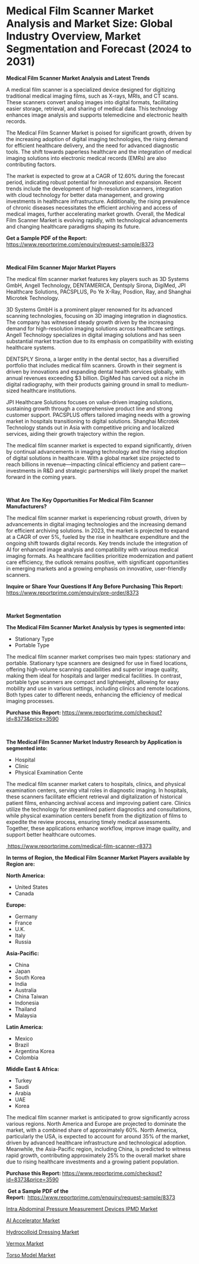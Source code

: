 <p><h1>Medical Film Scanner Market Analysis and Market Size: Global Industry Overview, Market Segmentation and Forecast (2024 to 2031)</h1></p><p><strong>Medical Film Scanner Market Analysis and Latest Trends</strong></p>
<p><p>A medical film scanner is a specialized device designed for digitizing traditional medical imaging films, such as X-rays, MRIs, and CT scans. These scanners convert analog images into digital formats, facilitating easier storage, retrieval, and sharing of medical data. This technology enhances image analysis and supports telemedicine and electronic health records.</p><p>The Medical Film Scanner Market is poised for significant growth, driven by the increasing adoption of digital imaging technologies, the rising demand for efficient healthcare delivery, and the need for advanced diagnostic tools. The shift towards paperless healthcare and the integration of medical imaging solutions into electronic medical records (EMRs) are also contributing factors. </p><p>The market is expected to grow at a CAGR of 12.60% during the forecast period, indicating robust potential for innovation and expansion. Recent trends include the development of high-resolution scanners, integration with cloud technology for better data management, and growing investments in healthcare infrastructure. Additionally, the rising prevalence of chronic diseases necessitates the efficient archiving and access of medical images, further accelerating market growth. Overall, the Medical Film Scanner Market is evolving rapidly, with technological advancements and changing healthcare paradigms shaping its future.</p></p>
<p><strong>Get a Sample PDF of the Report:&nbsp;</strong> <a href="https://www.reportprime.com/enquiry/request-sample/8373?utm_campaign=1137&utm_medium=2&utm_source=Github&utm_content=ia&utm_term=02102024&utm_id=medical-film-scanner">https://www.reportprime.com/enquiry/request-sample/8373</a></p>
<p>&nbsp;</p>
<p><strong>Medical Film Scanner Major Market Players</strong></p>
<p><p>The medical film scanner market features key players such as 3D Systems GmbH, Angell Technology, DENTAMERICA, Dentsply Sirona, DigiMed, JPI Healthcare Solutions, PACSPLUS, Po Ye X-Ray, Posdion, Ray, and Shanghai Microtek Technology. </p><p>3D Systems GmbH is a prominent player renowned for its advanced scanning technologies, focusing on 3D imaging integration in diagnostics. The company has witnessed steady growth driven by the increasing demand for high-resolution imaging solutions across healthcare settings. Angell Technology specializes in digital imaging solutions and has seen substantial market traction due to its emphasis on compatibility with existing healthcare systems.</p><p>DENTSPLY Sirona, a larger entity in the dental sector, has a diversified portfolio that includes medical film scanners. Growth in their segment is driven by innovations and expanding dental health services globally, with annual revenues exceeding $3 billion. DigiMed has carved out a niche in digital radiography, with their products gaining ground in small to medium-sized healthcare institutions.</p><p>JPI Healthcare Solutions focuses on value-driven imaging solutions, sustaining growth through a comprehensive product line and strong customer support. PACSPLUS offers tailored imaging needs with a growing market in hospitals transitioning to digital solutions. Shanghai Microtek Technology stands out in Asia with competitive pricing and localized services, aiding their growth trajectory within the region.</p><p>The medical film scanner market is expected to expand significantly, driven by continual advancements in imaging technology and the rising adoption of digital solutions in healthcare. With a global market size projected to reach billions in revenue—impacting clinical efficiency and patient care—investments in R&D and strategic partnerships will likely propel the market forward in the coming years.</p></p>
<p>&nbsp;</p>
<p><strong>What Are The Key Opportunities For Medical Film Scanner Manufacturers?</strong></p>
<p><p>The medical film scanner market is experiencing robust growth, driven by advancements in digital imaging technologies and the increasing demand for efficient archiving solutions. In 2023, the market is projected to expand at a CAGR of over 5%, fueled by the rise in healthcare expenditure and the ongoing shift towards digital records. Key trends include the integration of AI for enhanced image analysis and compatibility with various medical imaging formats. As healthcare facilities prioritize modernization and patient care efficiency, the outlook remains positive, with significant opportunities in emerging markets and a growing emphasis on innovative, user-friendly scanners.</p></p>
<p><strong>Inquire or Share Your Questions If Any Before Purchasing This Report:</strong> <a href="https://www.reportprime.com/enquiry/pre-order/8373?utm_campaign=1137&utm_medium=2&utm_source=Github&utm_content=ia&utm_term=02102024&utm_id=medical-film-scanner">https://www.reportprime.com/enquiry/pre-order/8373</a></p>
<p>&nbsp;</p>
<p><strong>Market Segmentation</strong></p>
<p><strong>The Medical Film Scanner Market Analysis by types is segmented into:</strong></p>
<p><ul><li>Stationary Type</li><li>Portable Type</li></ul></p>
<p><p>The medical film scanner market comprises two main types: stationary and portable. Stationary type scanners are designed for use in fixed locations, offering high-volume scanning capabilities and superior image quality, making them ideal for hospitals and larger medical facilities. In contrast, portable type scanners are compact and lightweight, allowing for easy mobility and use in various settings, including clinics and remote locations. Both types cater to different needs, enhancing the efficiency of medical imaging processes.</p></p>
<p><strong>Purchase this Report:&nbsp;</strong><a href="https://www.reportprime.com/checkout?id=8373&price=3590&utm_campaign=1137&utm_medium=2&utm_source=Github&utm_content=ia&utm_term=02102024&utm_id=medical-film-scanner">https://www.reportprime.com/checkout?id=8373&price=3590</a></p>
<p>&nbsp;</p>
<p><strong>The Medical Film Scanner Market Industry Research by Application is segmented into:</strong></p>
<p><ul><li>Hospital</li><li>Clinic</li><li>Physical Examination Cente</li></ul></p>
<p><p>The medical film scanner market caters to hospitals, clinics, and physical examination centers, serving vital roles in diagnostic imaging. In hospitals, these scanners facilitate efficient retrieval and digitalization of historical patient films, enhancing archival access and improving patient care. Clinics utilize the technology for streamlined patient diagnostics and consultations, while physical examination centers benefit from the digitization of films to expedite the review process, ensuring timely medical assessments. Together, these applications enhance workflow, improve image quality, and support better healthcare outcomes.</p></p>
<p><a href="https://www.reportprime.com/medical-film-scanner-r8373?utm_campaign=1137&utm_medium=2&utm_source=Github&utm_content=ia&utm_term=02102024&utm_id=medical-film-scanner">&nbsp;https://www.reportprime.com/medical-film-scanner-r8373</a></p>
<p><strong>In terms of Region, the Medical Film Scanner Market Players available by Region are:</strong></p>
<p>
    <p> <strong> North America: </strong>
        <ul>
            <li>United States</li>
            <li>Canada</li>
        </ul>
        </p> 
    <p> <strong> Europe: </strong>
        <ul>
            <li>Germany</li>
            <li>France</li>
            <li>U.K.</li>
            <li>Italy</li>
            <li>Russia</li>
        </ul>
        </p> 
    <p> <strong> Asia-Pacific: </strong>
        <ul>
            <li>China</li>
            <li>Japan</li>
            <li>South Korea</li>
            <li>India</li>
            <li>Australia</li>
            <li>China Taiwan</li>
            <li>Indonesia</li>
            <li>Thailand</li>
            <li>Malaysia</li>
        </ul>
        </p> 
    <p> <strong> Latin America: </strong>
        <ul>
            <li>Mexico</li>
            <li>Brazil</li>
            <li>Argentina Korea</li>
            <li>Colombia</li>
        </ul>
        </p> 
    <p> <strong> Middle East & Africa: </strong>
        <ul>
            <li>Turkey</li>
            <li>Saudi</li>
            <li>Arabia</li>
            <li>UAE</li>
            <li>Korea</li>
        </ul>
    </p>
    </p>
<p><p>The medical film scanner market is anticipated to grow significantly across various regions. North America and Europe are projected to dominate the market, with a combined share of approximately 60%. North America, particularly the USA, is expected to account for around 35% of the market, driven by advanced healthcare infrastructure and technological adoption. Meanwhile, the Asia-Pacific region, including China, is predicted to witness rapid growth, contributing approximately 25% to the overall market share due to rising healthcare investments and a growing patient population.</p></p>
<p><strong>Purchase this Report: </strong><a href="https://www.reportprime.com/checkout?id=8373&price=3590&utm_campaign=1137&utm_medium=2&utm_source=Github&utm_content=ia&utm_term=02102024&utm_id=medical-film-scanner">https://www.reportprime.com/checkout?id=8373&price=3590</a></p>
<p>&nbsp;<strong>Get a Sample PDF of the Report:&nbsp;&nbsp;</strong><a href="https://www.reportprime.com/enquiry/request-sample/8373?utm_campaign=1137&utm_medium=2&utm_source=Github&utm_content=ia&utm_term=02102024&utm_id=medical-film-scanner">https://www.reportprime.com/enquiry/request-sample/8373</a></p>
<p><strong></strong></p>
<p><p><a href="https://issuu.com/reportprime-2/docs/intra-abdominal-pressure-measuremen_c1b8ac65fe328c?utm_campaign=1137&utm_medium=2&utm_source=Github&utm_content=ia&utm_term=02102024&utm_id=medical-film-scanner">Intra Abdominal Pressure Measurement Devices IPMD Market</a></p><p><a href="https://www.linkedin.com/pulse/ai-accelerator-market-size-growing-cagr-135-report-covers-analysis-68sce?utm_campaign=1137&utm_medium=2&utm_source=Github&utm_content=ia&utm_term=02102024&utm_id=medical-film-scanner">AI Accelerator Market</a></p><p><a href="https://github.com/AnamariaDemiri475/Market-Research-Report-List-1/blob/main/hydrocolloid-dressing-market.md?utm_campaign=1137&utm_medium=2&utm_source=Github&utm_content=ia&utm_term=02102024&utm_id=medical-film-scanner">Hydrocolloid Dressing Market</a></p><p><a href="https://www.linkedin.com/pulse/vermox-market2024-2031-industry-insights-investment-opportunities-mlise?utm_campaign=1137&utm_medium=2&utm_source=Github&utm_content=ia&utm_term=02102024&utm_id=medical-film-scanner">Vermox Market</a></p><p><a href="https://issuu.com/reportprime-2/docs/torso-model-market-size-2030.pptx_ed4b072f0ac33b?utm_campaign=1137&utm_medium=2&utm_source=Github&utm_content=ia&utm_term=02102024&utm_id=medical-film-scanner">Torso Model Market</a></p></p>